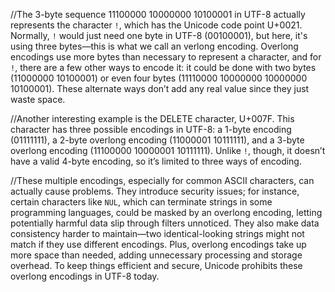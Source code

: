 //The 3-byte sequence 11100000 10000000 10100001 in UTF-8 actually represents the character `!`, which has the Unicode code point U+0021. Normally, `!` would just need one byte in UTF-8 (00100001), but here, it's using three bytes—this is what we call an verlong encoding. Overlong encodings use more bytes than necessary to represent a character, and for `!`, there are a few other ways to encode it: it could be done with two bytes (11000000 10100001) or even four bytes (11110000 10000000 10000000 10100001). These alternate ways don’t add any real value since they just waste space.

//Another interesting example is the DELETE character, U+007F. This character has three possible encodings in UTF-8: a 1-byte encoding (01111111), a 2-byte overlong encoding (11000001 10111111), and a 3-byte overlong encoding (11100000 10000001 10111111). Unlike `!`, though, it doesn’t have a valid 4-byte encoding, so it’s limited to three ways of encoding.

//These multiple encodings, especially for common ASCII characters, can actually cause problems. They introduce security issues; for instance, certain characters like `NUL`, which can terminate strings in some programming languages, could be masked by an overlong encoding, letting potentially harmful data slip through filters unnoticed. They also make data consistency harder to maintain—two identical-looking strings might not match if they use different encodings. Plus, overlong encodings take up more space than needed, adding unnecessary processing and storage overhead. To keep things efficient and secure, Unicode prohibits these overlong encodings in UTF-8 today.